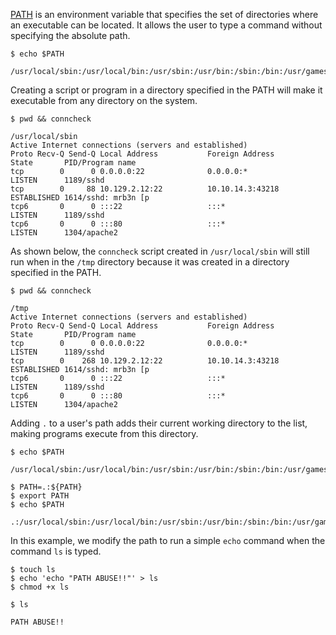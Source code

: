 [PATH](http://www.linfo.org/path_env_var.html) is an environment variable that specifies the set of directories where an executable can be located. It allows the user to type a command without specifying the absolute path.
```shell-session
$ echo $PATH

/usr/local/sbin:/usr/local/bin:/usr/sbin:/usr/bin:/sbin:/bin:/usr/games:/usr/local/games
```

Creating a script or program in a directory specified in the PATH will make it executable from any directory on the system.
```shell-session
$ pwd && conncheck 

/usr/local/sbin
Active Internet connections (servers and established)
Proto Recv-Q Send-Q Local Address           Foreign Address         State       PID/Program name
tcp        0      0 0.0.0.0:22              0.0.0.0:*               LISTEN      1189/sshd       
tcp        0     88 10.129.2.12:22          10.10.14.3:43218        ESTABLISHED 1614/sshd: mrb3n [p
tcp6       0      0 :::22                   :::*                    LISTEN      1189/sshd       
tcp6       0      0 :::80                   :::*                    LISTEN      1304/apache2  
```

As shown below, the `conncheck` script created in `/usr/local/sbin` will still run when in the `/tmp` directory because it was created in a directory specified in the PATH.
```shell-session
$ pwd && conncheck 

/tmp
Active Internet connections (servers and established)
Proto Recv-Q Send-Q Local Address           Foreign Address         State       PID/Program name
tcp        0      0 0.0.0.0:22              0.0.0.0:*               LISTEN      1189/sshd       
tcp        0    268 10.129.2.12:22          10.10.14.3:43218        ESTABLISHED 1614/sshd: mrb3n [p
tcp6       0      0 :::22                   :::*                    LISTEN      1189/sshd       
tcp6       0      0 :::80                   :::*                    LISTEN      1304/apache2 
```

Adding `.` to a user's path adds their current working directory to the list, making programs execute from this directory.
```shell-session
$ echo $PATH

/usr/local/sbin:/usr/local/bin:/usr/sbin:/usr/bin:/sbin:/bin:/usr/games:/usr/local/games
```

```shell-session
$ PATH=.:${PATH}
$ export PATH
$ echo $PATH

.:/usr/local/sbin:/usr/local/bin:/usr/sbin:/usr/bin:/sbin:/bin:/usr/games:/usr/local/games
```

In this example, we modify the path to run a simple `echo` command when the command `ls` is typed.
```shell-session
$ touch ls
$ echo 'echo "PATH ABUSE!!"' > ls
$ chmod +x ls
```

```shell-session
$ ls

PATH ABUSE!!
```
